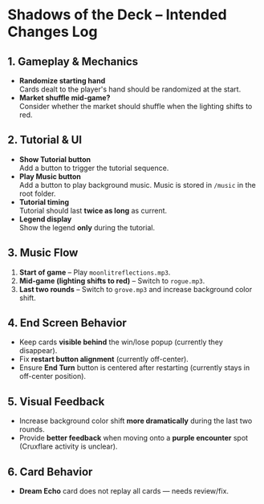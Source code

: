 # Shadows of the Deck – Intended Changes Log

## 1. Gameplay & Mechanics
- **Randomize starting hand**  
  Cards dealt to the player's hand should be randomized at the start.
- **Market shuffle mid-game?**  
  Consider whether the market should shuffle when the lighting shifts to red.

## 2. Tutorial & UI
- **Show Tutorial button**  
  Add a button to trigger the tutorial sequence.
- **Play Music button**  
  Add a button to play background music. Music is stored in `/music` in the root folder.
- **Tutorial timing**  
  Tutorial should last **twice as long** as current.
- **Legend display**  
  Show the legend **only** during the tutorial.

## 3. Music Flow
1. **Start of game** – Play `moonlitreflections.mp3`.
2. **Mid-game (lighting shifts to red)** – Switch to `rogue.mp3`.
3. **Last two rounds** – Switch to `grove.mp3` and increase background color shift.

## 4. End Screen Behavior
- Keep cards **visible behind** the win/lose popup (currently they disappear).
- Fix **restart button alignment** (currently off-center).
- Ensure **End Turn** button is centered after restarting (currently stays in off-center position).

## 5. Visual Feedback
- Increase background color shift **more dramatically** during the last two rounds.
- Provide **better feedback** when moving onto a **purple encounter** spot (Cruxflare activity is unclear).

## 6. Card Behavior
- **Dream Echo** card does not replay all cards — needs review/fix.
